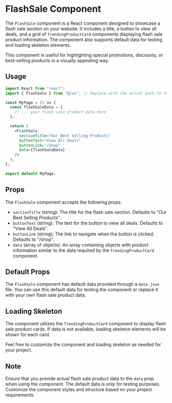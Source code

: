 # FlashSale Component

The `FlashSale` component is a React component designed to showcase a flash sale section on your website. It includes a title, a button to view all deals, and a grid of `TrendingProductCard` components displaying flash sale product information. The component also supports default data for testing and loading skeleton elements.

This component is useful for highlighting special promotions, discounts, or best-selling products in a visually appealing way.

## Usage

```jsx
import React from "react";
import { FlashSale } from "@/ui"; // Replace with the actual path to the FlashSale component

const MyPage = () => {
  const flashSaleData = [
    // ... your flash sale product data here
  ];

  return (
    <FlashSale
      sectionTitle="Our Best Selling Products"
      buttonText="View All Deals"
      buttonLink="/shop"
      data={flashSaleData}
    />
  );
};

export default MyPage;
```

## Props

The `FlashSale` component accepts the following props:

- `sectionTitle` (string): The title for the flash sale section. Defaults to "Our Best Selling Products".
- `buttonText` (string): The text for the button to view all deals. Defaults to "View All Deals".
- `buttonLink` (string): The link to navigate when the button is clicked. Defaults to "/shop".
- `data` (array of objects): An array containing objects with product information similar to the data required by the `TrendingProductCard` component.

## Default Props

The `FlashSale` component has default data provided through a `data.json` file. You can use this default data for testing the component or replace it with your own flash sale product data.

## Loading Skeleton

The component utilizes the `TrendingProductCard` component to display flash sale product cards. If data is not available, loading skeleton elements will be shown for each card.

Feel free to customize the component and loading skeleton as needed for your project.

## Note

Ensure that you provide actual flash sale product data to the `data` prop when using the component. The default data is only for testing purposes. Customize the component styles and structure based on your project requirements.
